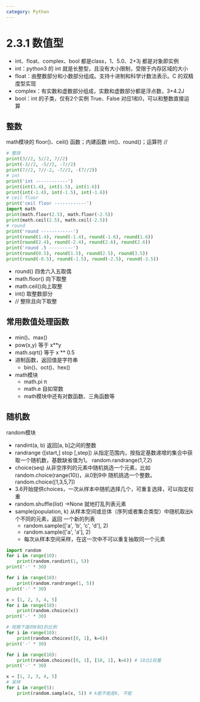 ```yaml
---
category: Python
---
```


# 2.3.1 数值型

* int、float、complex、bool  都是class，1、5.0、2+3j 都是对象即实例
* int：python3 的 int 就是长整型，且没有大小限制，受限于内存区域的大小
* float：由整数部分和小数部分组成。支持十进制和科学计数法表示。C 的双精度型实现
* complex：有实数和虚数部分组成，实数和虚数部分都是浮点数，3+4.2J
* bool：int 的子类，仅有2个实例 True、False 对应1和0，可以和整数直接运算

## 整数

math模块的 floor()、ceil() 函数；内建函数 int()、round()；运算符 //

```python
# 整除
print(3//2, 5//2, 7//2)
print(-3//2, -5//2, -7//2)
print(7//2, 7//-2, -7//2, -(7//2))
# int
print('int ------------')
print(int(1.4), int(1.5), int(1.6))
print(int(-1.4), int(-1.5), int(-1.6))
# ceil floor
print('ceil floor ------------')
import math
print(math.floor(2.5), math.floor(-2.5))
print(math.ceil(2.5), math.ceil(-2.5))
# round
print('round ------------')
print(round(1.4), round(-1.4), round(-1.6), round(1.6))
print(round(2.4), round(-2.4), round(2.6), round(2.6))
print('round .5 ---------')
print(round(0.5), round(1.5), round(2.5), round(3.5))
print(round(-0.5), round(-1.5), round(-2.5), round(-3.5))
```

* round() 四舍六入五取偶
* math.floor()  向下取整
* math.ceil()向上取整
* int() 取整数部分
* // 整除且向下取整

## 常用数值处理函数

* min()、max()
* pow(x,y) 等于 x\**y
* math.sqrt() 等于 x ** 0.5
* 进制函数，返回值是字符串
  * bin()、oct()、hex()
* math模块
  * math.pi π
  * math.e 自如常数
  * math模块中还有对数函数、三角函数等

## 随机数

random模块

* randint(a, b) 返回[a, b]之间的整数
* randrange ([start,] stop [,step]) 从指定范围内，按指定基数递增的集合中获取一个随机数，基数缺省值为1。 random.randrange(1,7,2)
* choice(seq) 从非空序列的元素中随机挑选一个元素，比如random.choice(range(10))，从0到9中
  随机挑选一个整数。random.choice([1,3,5,7])
* 3.6开始提供choices，一次从样本中随机选择几个，可重复选择，可以指定权重
* random.shuffle(list) ->None 就地打乱列表元素
* sample(population, k) 从样本空间或总体（序列或者集合类型）中随机取出k个不同的元素，返回
  一个新的列表
  * random.sample(['a', 'b', 'c', 'd'], 2)
  * random.sample(['a', 'a'], 2) 
  * 每次从样本空间采样，在这一次中不可以重复抽取同一个元素

```python
import random
for i in range(10):
    print(random.randint(1, 5))
print('-' * 30)

for i in range(10):
	print(random.randrange(1, 5))
print('-' * 30)

x = [1, 2, 3, 4, 5]
for i in range(10):
	print(random.choice(x))
print('-' * 30)

# 观察下面的0和1的比例
for i in range(10):
	print(random.choices([0, 1], k=6))
print('-' * 30)

for i in range(10):
	print(random.choices([0, 1], [10, 1], k=6)) # 10比1权重
print('-' * 30)

x = [1, 2, 3, 4, 5]
# 采样
for i in range(5):
	print(random.sample(x, 5)) # k能不能是6, 不能
```

